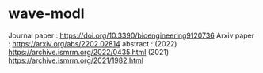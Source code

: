 # wave-modl

Journal paper :   https://doi.org/10.3390/bioengineering9120736
Arxiv paper   :   https://arxiv.org/abs/2202.02814 
abstract      :   (2022) https://archive.ismrm.org/2022/0435.html
                  (2021) https://archive.ismrm.org/2021/1982.html
